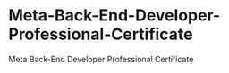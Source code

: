 # Meta-Back-End-Developer-Professional-Certificate
Meta Back-End Developer Professional Certificate
